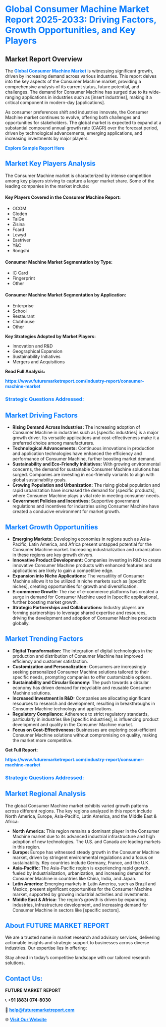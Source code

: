 <h1 style="color: #007BFF;">Global Consumer Machine Market Report 2025-2033: Driving Factors, Growth Opportunities, and Key Players</h1>

<section id="overview">
<h2>Market Report Overview</h2>
<p>The <a href="https://www.futuremarketreport.com/industry-report/consumer-machine-market" style="color: #007BFF; text-decoration: none;"><strong>Global Consumer Machine Market</strong></a> is witnessing significant growth, driven by increasing demand across various industries. This report delves into the key aspects of the Consumer Machine market, providing a comprehensive analysis of its current status, future potential, and challenges. The demand for Consumer Machine has surged due to its wide-ranging applications in industries such as [insert industries], making it a critical component in modern-day [applications].</p>
<p>As consumer preferences shift and industries innovate, the Consumer Machine market continues to evolve, offering both challenges and opportunities for stakeholders. The global market is expected to expand at a substantial compound annual growth rate (CAGR) over the forecast period, driven by technological advancements, emerging applications, and increasing investments by major players.</p>
</section>

<section id="overview">
<p><a href="https://www.futuremarketreport.com/request-sample/reportId=36634" style="color: #007BFF; text-decoration: none;"><strong>Explore Sample Report Here</strong></a></p>
</section>

<section id="key-players">
<h2 style="color: #007BFF;">Market Key Players Analysis</h2>
<p>The Consumer Machine market is characterized by intense competition among key players striving to capture a larger market share. Some of the leading companies in the market include:</p>
<h4>Key Players Covered in the Consumer Machine Report:</h4>
<ul><li>OCOM</li><li>Gloden</li><li>TaiGe</li><li>Zisina</li><li>Fcard</li><li>Lcwyd</li><li>Eastriver</li><li>Y&amp;C</li><li>Rongshi</li></ul>
<h4>Consumer Machine Market Segmentation by Type:</h4>
<ul><li>IC Card</li><li>Fingerprint</li><li>Other</li></ul>

<h4>Consumer Machine Market Segmentation by Application:</h4>
<ul><li>Enterprise</li><li>School</li><li>Restaurant</li><li>Clubhouse</li><li>Other</li></ul>
<p><strong>Key Strategies Adopted by Market Players:</strong></p>
<ul>
<li>Innovation and R&D</li>
<li>Geographical Expansion</li>
<li>Sustainability Initiatives</li>
<li>Mergers and Acquisitions</li>
</ul>
</section>

<section>
<p><strong>Read Full Analysis: </strong></p><a href="https://www.futuremarketreport.com/industry-report/consumer-machine-market" style="color: #007BFF; text-decoration: none;"><strong>https://www.futuremarketreport.com/industry-report/consumer-machine-market</strong></a>
<h3 style="color: #007BFF;">Strategic Questions Addressed:</h3>
</section>

<section id="driving-factors">
<h2 style="color: #007BFF;">Market Driving Factors</h2>
<ul>
<li><strong>Rising Demand Across Industries:</strong> The increasing adoption of Consumer Machine in industries such as [specific industries] is a major growth driver. Its versatile applications and cost-effectiveness make it a preferred choice among manufacturers.</li>
<li><strong>Technological Advancements:</strong> Continuous innovations in production and application technologies have enhanced the efficiency and performance of Consumer Machine, further boosting market demand.</li>
<li><strong>Sustainability and Eco-Friendly Initiatives:</strong> With growing environmental concerns, the demand for sustainable Consumer Machine solutions has surged. Companies are investing in eco-friendly variants to align with global sustainability goals.</li>
<li><strong>Growing Population and Urbanization:</strong> The rising global population and rapid urbanization have increased the demand for [specific products], where Consumer Machine plays a vital role in meeting consumer needs.</li>
<li><strong>Government Policies and Incentives:</strong> Supportive government regulations and incentives for industries using Consumer Machine have created a conducive environment for market growth.</li>
</ul>
</section>

<section id="growth-opportunities">
<h2 style="color: #007BFF;">Market Growth Opportunities</h2>
<ul>
<li><strong>Emerging Markets:</strong> Developing economies in regions such as Asia-Pacific, Latin America, and Africa present untapped potential for the Consumer Machine market. Increasing industrialization and urbanization in these regions are key growth drivers.</li>
<li><strong>Innovative Product Development:</strong> Companies investing in R&D to create innovative Consumer Machine products with enhanced features and applications are likely to gain a competitive edge.</li>
<li><strong>Expansion into Niche Applications:</strong> The versatility of Consumer Machine allows it to be utilized in niche markets such as [specific niches], creating opportunities for growth and diversification.</li>
<li><strong>E-commerce Growth:</strong> The rise of e-commerce platforms has created a surge in demand for Consumer Machine used in [specific applications], further boosting market growth.</li>
<li><strong>Strategic Partnerships and Collaborations:</strong> Industry players are forming partnerships to leverage shared expertise and resources, driving the development and adoption of Consumer Machine products globally.</li>
</ul>
</section>

<section id="trending-factors">
<h2 style="color: #007BFF;">Market Trending Factors</h2>
<ul>
<li><strong>Digital Transformation:</strong> The integration of digital technologies in the production and distribution of Consumer Machine has improved efficiency and customer satisfaction.</li>
<li><strong>Customization and Personalization:</strong> Consumers are increasingly seeking personalized Consumer Machine solutions tailored to their specific needs, prompting companies to offer customizable options.</li>
<li><strong>Sustainability and Circular Economy:</strong> The push towards a circular economy has driven demand for recyclable and reusable Consumer Machine solutions.</li>
<li><strong>Increased Investment in R&D:</strong> Companies are allocating significant resources to research and development, resulting in breakthroughs in Consumer Machine technology and applications.</li>
<li><strong>Regulatory Compliance:</strong> Adherence to strict regulatory standards, particularly in industries like [specific industries], is influencing product development and quality in the Consumer Machine market.</li>
<li><strong>Focus on Cost-Effectiveness:</strong> Businesses are exploring cost-efficient Consumer Machine solutions without compromising on quality, making the market more competitive.</li>
</ul>
</section>

<section>
<p><strong>Get Full Report: </strong></p><a href="https://www.futuremarketreport.com/industry-report/consumer-machine-market" style="color: #007BFF; text-decoration: none;"><strong>https://www.futuremarketreport.com/industry-report/consumer-machine-market</strong></a>
<h3 style="color: #007BFF;">Strategic Questions Addressed:</h3>
</section>


<section id="regional-analysis">
<h2 style="color: #007BFF;">Market Regional Analysis</h2>
<p>The global Consumer Machine market exhibits varied growth patterns across different regions. The key regions analyzed in this report include North America, Europe, Asia-Pacific, Latin America, and the Middle East & Africa:</p>
<ul>
<li><strong>North America:</strong> This region remains a dominant player in the Consumer Machine market due to its advanced industrial infrastructure and high adoption of new technologies. The U.S. and Canada are leading markets in this region.</li>
<li><strong>Europe:</strong> Europe has witnessed steady growth in the Consumer Machine market, driven by stringent environmental regulations and a focus on sustainability. Key countries include Germany, France, and the U.K.</li>
<li><strong>Asia-Pacific:</strong> The Asia-Pacific region is experiencing rapid growth, fueled by industrialization, urbanization, and increasing demand for Consumer Machine in countries like China, India, and Japan.</li>
<li><strong>Latin America:</strong> Emerging markets in Latin America, such as Brazil and Mexico, present significant opportunities for the Consumer Machine market, supported by growing industrial activities and investments.</li>
<li><strong>Middle East & Africa:</strong> The region’s growth is driven by expanding industries, infrastructure development, and increasing demand for Consumer Machine in sectors like [specific sectors].</li>
</ul>
</section>

<footer>
<h2 style="color: #007BFF;">About FUTURE MARKET REPORT</h2>
<p>We are a trusted name in market research and advisory services, delivering actionable insights and strategic support to businesses across diverse industries. Our expertise lies in offering:</p>

<p>Stay ahead in today’s competitive landscape with our tailored research solutions.</p>

<h2 style="color: #007BFF;">Contact Us:</h2>
<p><strong>FUTURE MARKET REPORT</strong></p>
<p>📞 <strong>+91 (883) 074-8030</strong></p>
<p>📧 <strong><a href="mailto:help@futuremarketreport.com" style="color: #007BFF;">help@futuremarketreport.com</a></strong></p>
<p>🌐 <strong><a href="https://www.futuremarketreport.com/" style="color: #007BFF;">Visit Our Website</a></strong></p>
</footer>